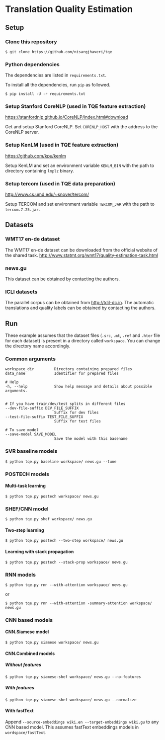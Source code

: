 # Translation Quality Estimation

## Setup

### Clone this repository
```
$ git clone https://github.com/nisargjhaveri/tqe
```

### Python dependencies
The dependencies are listed in `requirements.txt`.

To install all the dependencies, run `pip` as followed.
```
$ pip install -U -r requirements.txt
```

### Setup Stanford CoreNLP (used in TQE feature extraction)
https://stanfordnlp.github.io/CoreNLP/index.html#download

Get and setup Stanford CoreNLP.
Set `CORENLP_HOST` with the address to the CoreNLP server.

### Setup KenLM (used in TQE feature extraction)
https://github.com/kpu/kenlm

Setup KenLM and set an environment variable `KENLM_BIN` with the path to directory containing `lmplz` binary.

### Setup tercom (used in TQE data preparation)
http://www.cs.umd.edu/~snover/tercom/

Setup TERCOM and set environment variable `TERCOM_JAR` with the path to `tercom.7.25.jar`.


## Datasets

### WMT17 en-de dataset
The WMT17 en-de dataset can be downloaded from the official website of the shared task.
http://www.statmt.org/wmt17/quality-estimation-task.html

### news.gu
This dataset can be obtained by contacting the authors.

### ICLI datasets
The parallel corpus can be obtained from http://tdil-dc.in.
The automatic translations and quality labels can be obtained by contacting the authors.

## Run

These example assumes that the dataset files (`.src`, `.mt`, `.ref` and `.hter` file for each dataset) is present in a directory called `workspace`.
You can change the directory name accordingly.

### Common arguments
```
workspace_dir         Directory containing prepared files
data_name             Identifier for prepared files

# Help
-h, --help            Show help message and details about possible arguments.


# If you have train/dev/test splits in different files
--dev-file-suffix DEV_FILE_SUFFIX
                      Suffix for dev files
--test-file-suffix TEST_FILE_SUFFIX
                      Suffix for test files

# To save model
--save-model SAVE_MODEL
                      Save the model with this basename

```


### SVR baseline models
```
$ python tqe.py baseline workspace/ news.gu --tune
```

### POSTECH models

#### Multi-task learning

```
$ python tqe.py postech workspace/ news.gu
```

### SHEF/CNN model

```
$ python tqe.py shef workspace/ news.gu
```

#### Two-step learning
```
$ python tqe.py postech --two-step workspace/ news.gu
```

#### Learning with stack propagation
```
$ python tqe.py postech --stack-prop workspace/ news.gu
```

### RNN models

```
$ python tqe.py rnn --with-attention workspace/ news.gu
```
or
```
$ python tqe.py rnn --with-attention -summary-attention workspace/ news.gu
```

### CNN based models
#### CNN.Siamese model
```
$ python tqe.py siamese workspace/ news.gu
```

#### CNN.Combined models

##### Without features
```
$ python tqe.py siamese-shef workspace/ news.gu --no-features
```

##### With features
```
$ python tqe.py siamese-shef workspace/ news.gu --normalize
```

#### With fastText
Append `--source-embeddings wiki.en --target-embeddings wiki.gu` to any CNN based model.
This assumes fastText embeddings models in `wordspace/fastText`.
